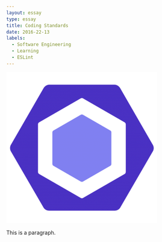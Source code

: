 ```yaml
---
layout: essay
type: essay
title: Coding Standards
date: 2016-22-13
labels:
  - Software Engineering
  - Learning
  - ESLint
---
```


<img class="ui large round floated middle image" src="../images/eslint.png">

This is a paragraph.
